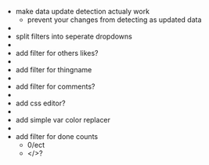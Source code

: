 - make data update detection actualy work
  - prevent your changes from detecting as updated data
-
- split filters into seperate dropdowns
-
- add filter for others likes?
-
- add filter for thingname
-
- add filter for comments?
-
- add css editor?
-
- add simple var color replacer 
-
- add filter for done counts
  - 0/ect
  - </>?
